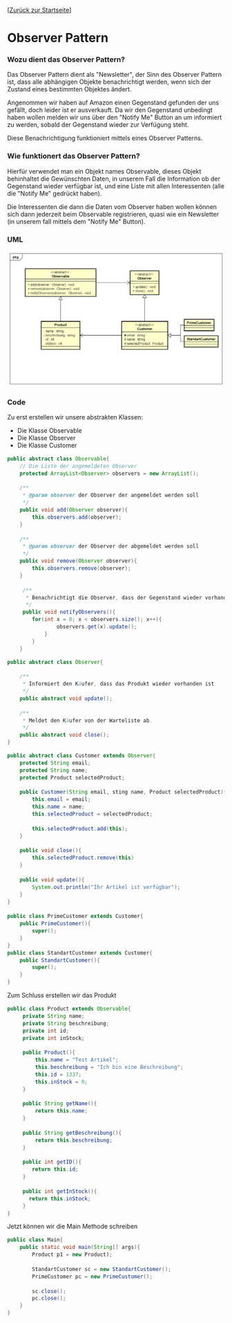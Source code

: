 [[Zurück zur Startseite](../Readme.md)]

# Observer Pattern

### Wozu dient das Observer Pattern?

Das Observer Pattern dient als "Newsletter", der Sinn des Observer 
Pattern ist, dass alle abhängigen Objekte benachrichtigt werden,
wenn sich der Zustand eines bestimmten Objektes ändert.

Angenommen wir haben auf Amazon einen Gegenstand gefunden der
uns gefällt, doch leider ist er ausverkauft. Da wir den Gegenstand
unbedingt haben wollen melden wir uns über den "Notify Me" Button
an um informiert zu werden, sobald der Gegenstand wieder zur
Verfügung steht.

Diese Benachrichtigung funktioniert mittels eines Observer Patterns.



### Wie funktionert das Observer Pattern?

Hierfür verwendet man ein Objekt names Observable, dieses Objekt
behinhaltet die Gewünschten Daten, in unserem Fall die Information
ob der Gegenstand wieder verfügbar ist, und eine Liste mit allen
Interessenten (alle die "Notify Me" gedrückt haben).

Die Interessenten die dann die Daten vom Observer haben wollen
können sich dann jederzeit beim Observable registrieren, quasi
wie ein Newsletter (in unserem fall mittels dem "Notify Me" Button).


### UML
![Observer UML-Diagramm](ObserverPattern.png "Observer")


### Code
Zu erst erstellen wir unsere abstrakten Klassen:

* Die Klasse Observable
* Die Klasse Observer
* Die Klasse Customer

```java
public abstract class Observable{
    // Die Liste der angemeldeten Observer
    protected ArrayList<Observer> observers = new ArrayList();

    /**
     * @param observer der Observer der angemeldet werden soll
     */
    public void add(Observer observer){
        this.observers.add(observer);
    }

    /**
     * @param observer der Observer der abgemeldet werden soll
     */
    public void remove(Observer observer){
        this.observers.remove(observer);
    }

     /**
      * Benachrichtigt die Observer, dass der Gegenstand wieder vorhanden
      */
     public void notifyObservers(){
        for(int x = 0; x < observers.size(); x++){
                observers.get(x).update();
            }
        }
    }
```

```java
public abstract class Observer{

    /**
     * Informiert den Käufer, dass das Produkt wieder vorhanden ist
     */
    public abstract void update();

    /**
     * Meldet den Käufer von der Warteliste ab.
     */
    public abstract void close();
}
```

```java
public abstract class Customer extends Observer{
    protected String email;
    protected String name;
    protected Product selectedProduct;

    public Customer(String email, sting name, Product selectedProduct){
        this.email = email;
        this.name = name;
        this.selectedProduct = selectedProduct;

        this.selectedProduct.add(this);
    }

    public void close(){
        this.selectedProduct.remove(this)
    }

    public void update(){
        System.out.println("Ihr Artikel ist verfügbar");
    }
}

public class PrimeCustomer extends Customer{
    public PrimeCustomer(){
        super();
    }
}
public class StandartCustomer extends Customer{
    public StandartCustomer(){
        super();
    }
}
```

Zum Schluss erstellen wir das Produkt

```java
public class Product extends Observable{
     private String name;
     private String beschreibung;
     private int id;
     private int inStock;

     public Product(){
         this.name = "Test Artikel";
         this.beschreibung = "Ich bin eine Beschreibung";
         this.id = 1337;
         this.inStock = 0;
     }

     public String getName(){
         return this.name;
     }

     public String getBeschreibung(){
         return this.beschreibung;
     }

     public int getID(){
        return this.id;
     }

     public int getInStock(){
       return this.inStock;
     }
}
```

Jetzt können wir die Main Methode schreiben

```java
public class Main{
    public static void main(String[] args){
        Product p1 = new Product);

        StandartCustomer sc = new StandartCustomer();
        PrimeCustomer pc = new PrimeCustomer();

        sc.close();
        pc.close();
    }
}
```